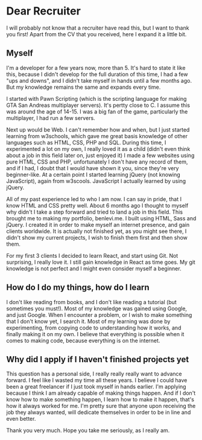 # Dear Recruiter

I will probably not know that a recruiter have read this, but I want to thank you first!
Apart from the CV that you received, here I expand it a little bit.

## Myself
I'm a developer for a few years now, more than 5. It's hard to state it like this, because I didn't develop for the full duration of this time, 
I had a few "ups and downs", and I didn't take myself in hands until a few months ago. But my knowledge remains the same and expands every time.

I started with Pawn Scripting (which is the scripting language for making GTA San Andreas multiplayer servers). It's pertty close to C. 
I assume this was around the age of 14-15. I was a big fan of the game, particularly the multiplayer, I had run a few servers.

Next up would be Web. I can't remember how and when, but I just started learning from w3schools, which gave me great basis knowledge of other languages such as HTML, CSS, PHP and SQL.
During this time, I experimented a lot on my own, I really loved it as a child (didn't even think about a job in this field later on, just enjoyed it)
I made a few websites using pure HTML, CSS and PHP, unfortunately I don't have any record of them, and if I had, I doubt that I would have shown it you, since they're very beginner-like.
At a certain point I started learning jQuery (not knowing JavaScript), again from w3scools. JavaScript I actually learned by using jQuery.

All of my past experience led to who I am now. I can say in pride, that I know HTML and CSS pretty well. About 6 months ago I thought to myself why didn't I take a step forward and tried to land a job in this field.
This brought me to making my portfolio, benlevi.me. I built using HTML, Sass and jQuery. I created it in order to make myself an internet presence, and gain clients worldwide.
It is actually not finished yet, as you might see there, I didn't show my current projects, I wish to finish them first and then show them.

For my first 3 clients I decided to learn React, and start using Git. Not surprising, I really love it.
I still gain knowledge in React as time goes.
My git knowledge is not perfect and I might even consider myself a beginner.

## How do I do my things, how do I learn
I don't like reading from books, and I don't like reading a tutorial (but sometimes you must!). Most of my knowledge was gained using Google, and just Google.
When I encounter a problem, or I wish to make something that I don't know yet, I search it. Most of my learning was done by experimenting, from copying code to understanding how it works, and finally making it on my own.
I believe that everything is possible when it comes to making code, because everything is on the internet.

## Why did I apply if I haven't finished projects yet
This question has a personal side, I really really really want to advance forward. I feel like I wasted my time all these years. I believe I could have been a great freelancer if I just took myself in hands earlier.
I'm applying because I think I am already capable of making things happen. And if I don't know how to make something happen, I learn how to make it happen, that's how it always worked for me.
I'm pretty sure that anyone upon receiving the job they always wanted, will dedicate themselves in order to be in line and even better.


Thank you very much. Hope you take me seriously, as I really am.
